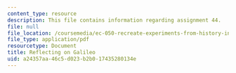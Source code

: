 ```yaml
---
content_type: resource
description: This file contains information regarding assignment 44.
file: null
file_location: /coursemedia/ec-050-recreate-experiments-from-history-inform-the-future-from-the-past-galileo-january-iap-2010/a24357aa46c5d023b2b017435280134e_MITEC_050IAP10_assn44.pdf
file_type: application/pdf
resourcetype: Document
title: Reflecting on Galileo
uid: a24357aa-46c5-d023-b2b0-17435280134e
---
```

